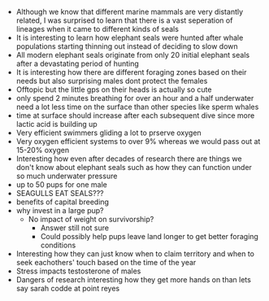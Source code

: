 - Although we know that different marine mammals are very distantly related, I was surprised to learn that there is a vast seperation of lineages when it came to different kinds of seals
- It is interesting to learn how elephant seals were hunted after whale populations starting thinning out instead of deciding to slow down
- All modern elephant seals originate from only 20 initial elephant seals after a devastating period of hunting
- It is interesting how there are different foraging zones based on their needs but also surprising males dont protect the females
- Offtopic but the little gps on their heads  is actually so cute
- only spend 2 minutes breathing for over an hour and a half underwater need a lot less time on the surface than other species like sperm whales
- time at surface should increase after each subsequent dive since more lactic acid is building up
- Very efficient swimmers gliding a lot to prserve oxygen
- Very oxygen efficient systems to over 9% whereas we would pass out at 15-20% oxygen
- Interesting how even after decades of research there are things we don't know about elephant seals such as how they can function under so much underwater pressure
- up to 50 pups for one male
- SEAGULLS EAT SEALS???
- benefits of capital breeding
- why  invest in a large pup?
	- No impact of weight on survivorship?
		- Answer still not sure
		- Could possibly help pups leave land longer to get better foraging conditions
- Interesting how they can just know when to claim territory and when to seek eachothers' touch based on the time of the year
- Stress impacts testosterone of males
- Dangers of research interesting how they get more hands on than lets say sarah codde at point reyes